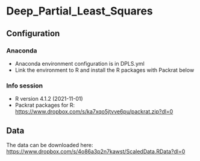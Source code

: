 # Deep_Partial_Least_Squares

## Configuration 
### Anaconda
 - Anaconda environment configuration is in DPLS.yml
 - Link the environment to R and install the R packages with Packrat below

### Info session 
 - R version 4.1.2 (2021-11-01)
 - Packrat packages for R: https://www.dropbox.com/s/ka7xqo5jtvve6pu/packrat.zip?dl=0 

## Data
The data can be downloaded here: https://www.dropbox.com/s/4o86a3p2n7kawst/ScaledData.RData?dl=0
